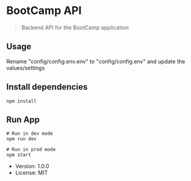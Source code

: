 # BootCamp API

> Backend API for the BootCamp application

## Usage

Rename "config/config.env.env" to "config/config.env" and update the values/settings

## Install dependencies
```
npm install
```

## Run App
```
# Run in dev mode
npm run dev

# Run in prod mode
npm start
```

- Version: 1.0.0
- License: MIT

